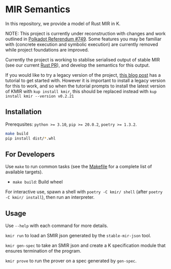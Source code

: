 # MIR Semantics

In this repository, we provide a model of Rust MIR in K.

NOTE: This project is currently under reconstruction with changes and work outlined in [Polkadot Referendum #749](https://polkadot.subsquare.io/referenda/749). Some features you may be familiar with (concrete execution and symbolic execution) are currently removed while project foundations are improved.

Currently the project is working to stablise serialised output of stable MIR (see our current [Rust PR](https://github.com/rust-lang/rust/pull/126963)), and develop the semantics for this output. 

If you would like to try a legacy version of the project, [this blog post](https://runtimeverification.com/blog/introducing-kmir) has a tutorial to get started with. However it is important to install a legacy version for this to work, and so when the tutorial prompts to install the latest version of KMIR with `kup install kmir`, this should be replaced instead with `kup install kmir --version v0.2.21`

## Installation

Prerequsites: `python >= 3.10`, `pip >= 20.0.2`, `poetry >= 1.3.2`.

```bash
make build
pip install dist/*.whl
```


## For Developers

Use `make` to run common tasks (see the [Makefile](Makefile) for a complete list of available targets).

* `make build`: Build wheel

For interactive use, spawn a shell with `poetry -C kmir/ shell` (after `poetry -C kmir/ install`), then run an interpreter.


## Usage

Use `--help` with each command for more details.

`kmir run` to load an SMIR json generated by the `stable-mir-json` tool.

`kmir gen-spec` to take an SMIR json and create a K specification module that ensures termination of the program.

`kmir prove` to run the prover on a spec generated by `gen-spec`.
